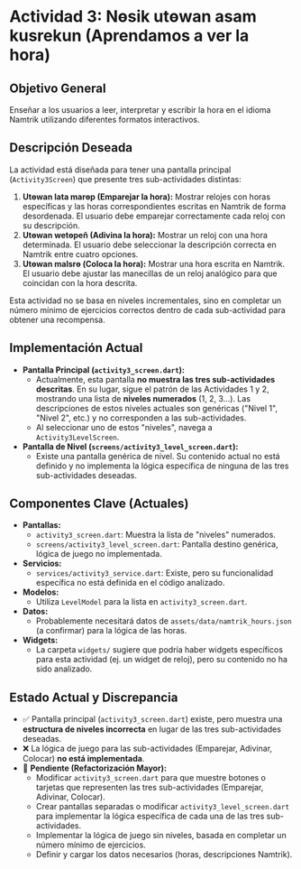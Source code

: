# Actividad 3: Nөsik utөwan asam kusrekun (Aprendamos a ver la hora)

## Objetivo General

Enseñar a los usuarios a leer, interpretar y escribir la hora en el idioma Namtrik utilizando diferentes formatos interactivos.

## Descripción Deseada

La actividad está diseñada para tener una pantalla principal (`Activity3Screen`) que presente tres sub-actividades distintas:

1.  **Utөwan lata marөp (Emparejar la hora):** Mostrar relojes con horas específicas y las horas correspondientes escritas en Namtrik de forma desordenada. El usuario debe emparejar correctamente cada reloj con su descripción.
2.  **Utөwan wetөpeñ (Adivina la hora):** Mostrar un reloj con una hora determinada. El usuario debe seleccionar la descripción correcta en Namtrik entre cuatro opciones.
3.  **Utөwan malsrө (Coloca la hora):** Mostrar una hora escrita en Namtrik. El usuario debe ajustar las manecillas de un reloj analógico para que coincidan con la hora descrita.

Esta actividad no se basa en niveles incrementales, sino en completar un número mínimo de ejercicios correctos dentro de cada sub-actividad para obtener una recompensa.

## Implementación Actual

*   **Pantalla Principal (`activity3_screen.dart`):**
    *   Actualmente, esta pantalla **no muestra las tres sub-actividades descritas**. En su lugar, sigue el patrón de las Actividades 1 y 2, mostrando una lista de **niveles numerados** (1, 2, 3...). Las descripciones de estos niveles actuales son genéricas ("Nivel 1", "Nivel 2", etc.) y no corresponden a las sub-actividades.
    *   Al seleccionar uno de estos "niveles", navega a `Activity3LevelScreen`.
*   **Pantalla de Nivel (`screens/activity3_level_screen.dart`):**
    *   Existe una pantalla genérica de nivel. Su contenido actual no está definido y no implementa la lógica específica de ninguna de las tres sub-actividades deseadas.

## Componentes Clave (Actuales)

*   **Pantallas:**
    *   `activity3_screen.dart`: Muestra la lista de "niveles" numerados.
    *   `screens/activity3_level_screen.dart`: Pantalla destino genérica, lógica de juego no implementada.
*   **Servicios:**
    *   `services/activity3_service.dart`: Existe, pero su funcionalidad específica no está definida en el código analizado.
*   **Modelos:**
    *   Utiliza `LevelModel` para la lista en `activity3_screen.dart`.
*   **Datos:**
    *   Probablemente necesitará datos de `assets/data/namtrik_hours.json` (a confirmar) para la lógica de las horas.
*   **Widgets:**
    *   La carpeta `widgets/` sugiere que podría haber widgets específicos para esta actividad (ej. un widget de reloj), pero su contenido no ha sido analizado.

## Estado Actual y Discrepancia

*   ✅ Pantalla principal (`activity3_screen.dart`) existe, pero muestra una **estructura de niveles incorrecta** en lugar de las tres sub-actividades deseadas.
*   ❌ La lógica de juego para las sub-actividades (Emparejar, Adivinar, Colocar) **no está implementada**.
*   🔄 **Pendiente (Refactorización Mayor):**
    *   Modificar `activity3_screen.dart` para que muestre botones o tarjetas que representen las tres sub-actividades (Emparejar, Adivinar, Colocar).
    *   Crear pantallas separadas o modificar `activity3_level_screen.dart` para implementar la lógica específica de cada una de las tres sub-actividades.
    *   Implementar la lógica de juego sin niveles, basada en completar un número mínimo de ejercicios.
    *   Definir y cargar los datos necesarios (horas, descripciones Namtrik).
